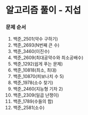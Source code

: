 # 알고리즘 풀이 - 지섭
### 문제 순서
1. 백준_2501(약수 구하기)
2. 백준_2693(N번째 큰 수)
3. 백준_3460(이진수)
4. 백준_2609(최대공약수와 최소공배수)
5. 백준_1292(쉽게 푸는 문제)
6. 백준_10818(최소, 최대)
7. 백준_10870(피보나치 수 5)
8. 백준_1978(소수 찾기)
9. 백준_2460(지능형 기차 2)
10. 백준_2309(일곱 난쟁이)
11. 백준_1789(수들의 합)
12. 백준_2581(소수)
